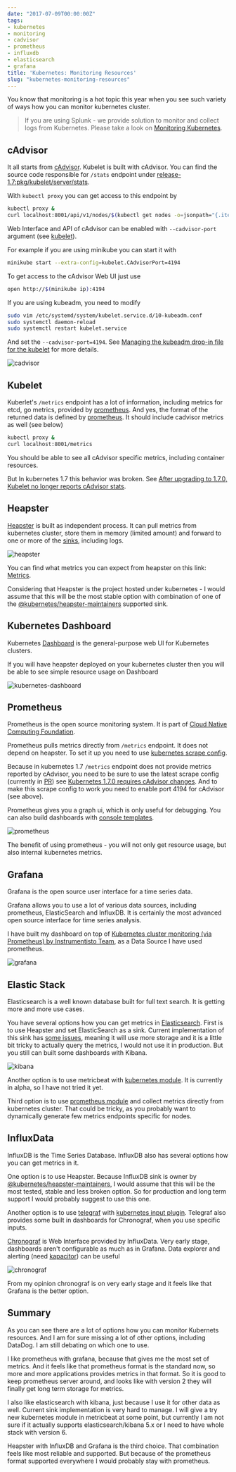 ```yaml
---
date: "2017-07-09T00:00:00Z"
tags:
- kubernetes
- monitoring
- cadvisor
- prometheus
- influxdb
- elasticsearch
- grafana
title: 'Kubernetes: Monitoring Resources'
slug: "kubernetes-monitoring-resources"
---
```


You know that monitoring is a hot topic this year when you see such
variety of ways how you can monitor kubernetes cluster.

> If you are using Splunk - we provide solution to monitor and collect logs from
> Kubernetes. Please take a look on [Monitoring Kubernetes](https://www.outcoldsolutions.com/docs/monitoring-kubernetes/).

## cAdvisor

It all starts from [cAdvisor](https://github.com/google/cadvisor). Kubelet is built
with cAdvisor. You can find the source code responsible for `/stats` endpoint
under [release-1.7:pkg/kubelet/server/stats](https://github.com/kubernetes/kubernetes/tree/release-1.7/pkg/kubelet/server/stats).

With `kubectl proxy` you can get access to this endpoint by

``` bash
kubectl proxy &
curl localhost:8001/api/v1/nodes/$(kubectl get nodes -o=jsonpath="{.items[0].metadata.name}")/proxy/stats/
```

Web Interface and API of cAdvisor can be enabled with `--cadvisor-port`
argument (see [kubelet](https://kubernetes.io/docs/admin/kubelet/)).

For example if you are using minikube you can start it with

```bash
minikube start --extra-config=kubelet.CAdvisorPort=4194
```

To get access to the cAdvisor Web UI just use

```bash
open http://$(minikube ip):4194
```

If you are using kubeadm, you need to modify

```bash
sudo vim /etc/systemd/system/kubelet.service.d/10-kubeadm.conf
sudo systemctl daemon-reload
sudo systemctl restart kubelet.service
```

And set the `--cadvisor-port=4194`. See [Managing the kubeadm drop-in file for the kubelet](https://kubernetes.io/docs/admin/kubeadm/#managing-the-kubeadm-drop-in-file-for-the-kubelet)
for more details.

![cadvisor](/library/2017/07/kubernetes-resource-metrics/cadvisor.png)

## Kubelet

Kuberlet's `/metrics` endpoint has a lot of information, including metrics for etcd,
go metrics, provided by [prometheus](https://github.com/prometheus/client_golang).
And yes, the format of the returned data is defined by [prometheus](https://prometheus.io/docs/instrumenting/exposition_formats/). It should include cadvisor metrics as well (see below)

```bash
kubectl proxy &
curl localhost:8001/metrics
```

You should be able to see all cAdvisor specific metrics, including container
resources. 

But In kubernetes 1.7 this behavior was broken. See [After upgrading to 1.7.0, Kubelet no longer reports cAdvisor stats](https://github.com/kubernetes/kubernetes/issues/48483).

## Heapster

[Heapster](https://github.com/kubernetes/heapster) is built as independent process.
It can pull metrics from kubernetes
cluster, store them in memory (limited amount) and forward to one or more of the [sinks](https://github.com/kubernetes/heapster/blob/master/docs/sink-configuration.md), including logs.

![heapster](/library/2017/07/kubernetes-resource-metrics/heapster.png)

You can find what metrics you can expect from heapster on this link: [Metrics](https://github.com/kubernetes/heapster/blob/master/docs/storage-schema.md).

Considering that Heapster is the project hosted under kubernetes - I would assume
that this will be the most stable option with combination of one of the 
[@kubernetes/heapster-maintainers](https://github.com/kubernetes/heapster/blob/master/docs/sink-owners.md)
supported sink.

## Kubernetes Dashboard

Kubernetes [Dashboard](https://github.com/kubernetes/dashboard) is the general-purpose web UI for Kubernetes clusters.

If you will have heapster deployed on your kubernetes cluster then you will be
able to see simple resource usage on Dashboard

![kubernetes-dashboard](/library/2017/07/kubernetes-resource-metrics/dashboard.png)

## Prometheus

Prometheus is the open source monitoring system. It is part of
[Cloud Native Computing Foundation](https://www.cncf.io).

Prometheus pulls metrics directly from `/metrics` endpoint. It does not depend on
heapster. To set it up you need to use [kubernetes scrape config](https://github.com/prometheus/prometheus/blob/master/documentation/examples/prometheus-kubernetes.yml).

Because in kubernetes 1.7 `/metrics` endpoint does not provide metrics reported
by cAdvisor, you need to be sure to use the latest scrape config (currently in [PR](https://github.com/prometheus/prometheus/pull/2918)) see [Kubernetes 1.7.0 requires cAdvisor changes](https://github.com/prometheus/prometheus/issues/2916). And to make this scrape config to work you need to
enable port 4194 for cAdvisor (see above).

Prometheus gives you a graph ui, which is only useful for debugging. You can also build
dashboards with [console templates](https://prometheus.io/docs/visualization/consoles/). 

![prometheus](/library/2017/07/kubernetes-resource-metrics/prometheus.png)

The benefit of using prometheus - you will not only get resource usage, but also
internal kubernetes metrics.

## Grafana

Grafana is the open source user interface for a time series data.

Grafana allows you to use a lot of various data sources, including prometheus,
ElasticSearch and InfluxDB. It is certainly the most advanced open source interface
for time series analysis.

I have built my dashboard on top of [Kubernetes cluster monitoring (via Prometheus) by Instrumentisto Team](https://grafana.com/dashboards/315), as a Data Source I have used prometheus.

![grafana](/library/2017/07/kubernetes-resource-metrics/grafana.png)

## Elastic Stack

Elasticsearch is a well known database built for full text search. It is getting
more and more use cases.

You have several options how you can get metrics in [Elasticsearch](https://www.elastic.co).
First is to use Heapster and set ElasticSearch as a sink. Current implementation
of this sink has [some issues](https://github.com/kubernetes/heapster/issues/1701),
meaning it will use more storage and it is a little bit tricky to actually query
the metrics, I would not use it in production. But you still can built some dashboards with Kibana.

![kibana](/library/2017/07/kubernetes-resource-metrics/kibana.png)

Another option is to use metricbeat with [kubernetes module](https://www.elastic.co/guide/en/beats/metricbeat/master/metricbeat-module-kubernetes.html).
It is currently in alpha, so I have not tried it yet.

Third option is to use [prometheus module](https://www.elastic.co/guide/en/beats/metricbeat/current/metricbeat-module-prometheus.html)
and collect metrics directly from kubernetes cluster. That could be tricky,
as you probably want to dynamically generate few metrics endpoints specific for nodes.

## InfluxData

InfluxDB is the Time Series Database. InfluxDB also has several options how you can get metrics in it.

One option is to use Heapster. Because InfluxDB sink is owner by [@kubernetes/heapster-maintainers](https://github.com/kubernetes/heapster/blob/master/docs/sink-owners.md),
I would assume that this will be the most tested, stable and less broken option.
So for production and long term support I would probably suggest to use this one.

Another option is to use [telegraf](https://www.influxdata.com/time-series-platform/telegraf/)
with [kubernetes input plugin](https://github.com/influxdata/telegraf/tree/master/plugins/inputs/kubernetes).
Telegraf also provides some built in dashboards for Chronograf, when you use
specific inputs.

[Chronograf](https://www.influxdata.com/time-series-platform/chronograf/) is Web Interface provided by InfluxData.
Very early stage, dashboards aren't configurable as much as in Grafana. Data explorer
and alerting (need [kapacitor](https://www.influxdata.com/time-series-platform/kapacitor/))
can be useful

![chronograf](/library/2017/07/kubernetes-resource-metrics/chronograf.png)

From my opinion chronograf is on very early stage and it feels like that Grafana
is the better option.

## Summary

As you can see there are a lot of options how you can monitor Kubernets resources.
And I am for sure missing a lot of other options, including DataDog.
I am still debating on which one to use.

I like prometheus with grafana, because that gives me the most set of metrics.
And it feels like that prometheus format is the standard now, so more and more
applications provides metrics in that format. So it is good to keep prometheus
server around, and looks like with version 2 they will finally get long term storage
for metrics.

I also like elasticsearch with kibana, just because I use it for other data as well.
Current sink implementation is very hard to manage. I will give a try new kubernetes
module in metricbeat at some point, but currently I am not sure if it actually
supports elasticsearch/kibana 5.x or I need to have whole stack with version 6.

Heapster with InfluxDB and Grafana is the third choice. That combination feels
like most reliable and supported. But because of the prometheus format supported
everywhere I would probably stay with prometheus.
